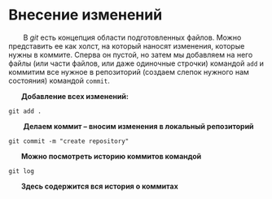 # Внесение изменений

&emsp; &ensp; В *git* есть концепция области подготовленных файлов. Можно представить ее как холст, на который наносят изменения, которые нужны в коммите. Сперва он пустой, но затем мы добавляем на него файлы (или части файлов, или даже одиночные строчки) командой ```add``` и коммитим все нужное в репозиторий (создаем слепок нужного нам состояния) командой ```commit```.

&emsp; &ensp;**Добавление всех изменений:**

```git add .```


&emsp; &ensp; **Делаем коммит – вносим изменения в локальный репозиторий**

```git commit -m "create repository"```


&emsp; &ensp;**Можно посмотреть историю коммитов командой**

```git log```

&emsp; &ensp;**Здесь содержится вся история о коммитах**

